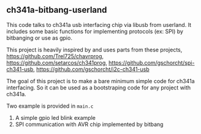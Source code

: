 ## ch341a-bitbang-userland

This code talks to ch341a usb interfacing chip via libusb from userland. It includes some basic functions for implementing protocols (ex: SPI) by bitbanging or use as gpio.

This project is heavily inspired by and uses parts from these projects, https://github.com/Trel725/chavrprog, https://github.com/setarcos/ch341prog, https://github.com/gschorcht/spi-ch341-usb, https://github.com/gschorcht/i2c-ch341-usb


The goal of this project is to make a bare minimum simple code for ch341a interfacing. So it can be used as a bootstraping code for any project with ch341a.

Two example is provided in `main.c`

1. A simple gpio led blink example
2. SPI communication with AVR chip implemented by bitbang